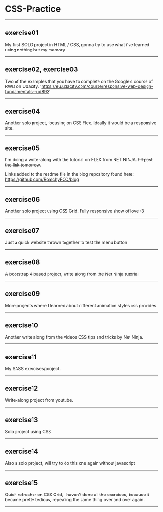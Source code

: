 # CSS-Practice

---

## exercise01

My first SOLO project in HTML / CSS, gonna try to use what i've learned using nothing but my memory.

---

## exercise02, exercise03

Two of the examples that you have to complete on the Google's course of RWD on Udacity.
'https://eu.udacity.com/course/responsive-web-design-fundamentals--ud893'

---

## exercise04

Another solo project, focusing on CSS Flex. Ideally it would be a responsive site.

---

## exercise05

I'm doing a write-along with the tutorial on FLEX from NET NINJA. 
~~I'll post the link tomorrow.~~

Links added to the readme file in the blog repository found here: https://github.com/RomchyFCC/blog

---

## exercise06

Another solo project using CSS Grid. Fully responsive show of love :3

---

## exercise07

Just a quick website thrown together to test the menu button

---

## exercise08

A bootstrap 4 based project, write along from the Net Ninja tutorial

---

## exercise09

More projects where I learned about different animation styles css provides.

---

## exercise10

Another write along from the videos CSS tips and tricks by Net Ninja.

---

## exercise11

My SASS exercises/project. 

---

## exercise12

Write-along project from youtube.

---

## exercise13

Solo project using CSS

---

## exercise14

Also a solo project, will try to do this one again without javascript

---

## exercise15

Quick refresher on CSS Grid, I haven't done all the exercises, because it became pretty tedious, repeating the same thing over and over again.

---